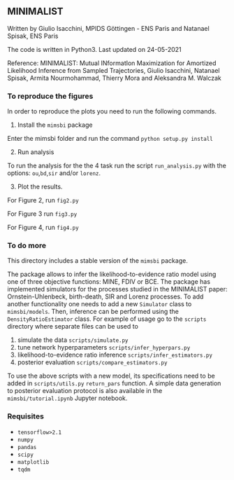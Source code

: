 ## MINIMALIST

Written by Giulio Isacchini, MPIDS Göttingen - ENS Paris and Natanael Spisak, ENS Paris

The code is written in Python3. Last updated on 24-05-2021

Reference: MINIMALIST: Mutual INformatIon Maximization for Amortized Likelihood Inference from Sampled Trajectories, Giulio Isacchini, Natanael Spisak, Armita Nourmohammad, Thierry Mora and Aleksandra M. Walczak

### To reproduce the figures

In order to reproduce the plots you need to run the following commands.

1) Install the `mimsbi` package

Enter the mimsbi folder and run the command `python setup.py install`

2) Run analysis

To run the analysis for the the 4 task run the script `run_analysis.py` with the options: `ou`,`bd`,`sir` and/or `lorenz`. 

3) Plot the results.

For Figure 2, run `fig2.py`

For Figure 3 run `fig3.py`

For Figure 4, run `fig4.py`


### To do more

This directory includes a stable version of the `mimsbi` package.  <!-- The full package is available in ... -->

The package allows to infer the likelihood-to-evidence ratio model using one of three objective functions: MINE, FDIV or BCE. The package has implemented simulators for the processes studied in the MINIMALIST paper: Ornstein-Uhlenbeck, birth-death, SIR and Lorenz processes. To add another functionality one needs to add a new `Simulator` class to `mimsbi/models`. Then, inference can be performed using the `DensityRatioEstimator` class. For example of usage go to the `scripts` directory where separate files can be used to 
1) simulate the data  `scripts/simulate.py`
2) tune network hyperparameters  `scripts/infer_hyperpars.py`
3) likelihood-to-evidence ratio inference  `scripts/infer_estimators.py`
4) posterior evaluation  `scripts/compare_estimators.py`

To use the above scripts with a new model, its specifications need to be added in `scripts/utils.py` `return_pars` function. A simple data generation to posterior evaluation protocol is also available in the `mimsbi/tutorial.ipynb` Jupyter notebook.

### Requisites

- `tensorflow>2.1`
- `numpy`
- `pandas`
- `scipy`
- `matplotlib`
- `tqdm`
